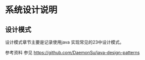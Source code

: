 

# 系统设计说明

## 设计模式



设计模式章节主要是记录使用java 实现常见的23中设计模式。

参考资料 参见 <https://github.com/DaemonSu/java-design-patterns>







